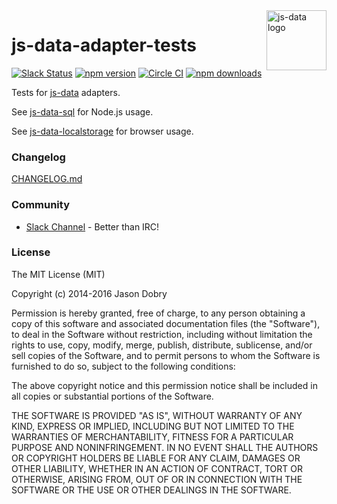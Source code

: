 <img src="https://raw.githubusercontent.com/js-data/js-data/master/js-data.png" alt="js-data logo" title="js-data" align="right" width="96" height="96" />

# js-data-adapter-tests

[![Slack Status][sl_b]][sl_l]
[![npm version][npm_b]][npm_l]
[![Circle CI][circle_b]][circle_l]
[![npm downloads][dn_b]][dn_l]

Tests for [js-data](http://www.js-data.io/) adapters.

See [js-data-sql](https://github.com/js-data/js-data-sql/blob/master/mocha.start.js) for Node.js usage.

See [js-data-localstorage](https://github.com/js-data/js-data-localstorage/blob/master/karma.start.js) for browser usage.

### Changelog
[CHANGELOG.md](https://github.com/js-data/js-data-adapter-tests/blob/master/CHANGELOG.md)

### Community
- [Slack Channel](http://slack.js-data.io) - Better than IRC!

### License

The MIT License (MIT)

Copyright (c) 2014-2016 Jason Dobry

Permission is hereby granted, free of charge, to any person obtaining a copy
of this software and associated documentation files (the "Software"), to deal
in the Software without restriction, including without limitation the rights
to use, copy, modify, merge, publish, distribute, sublicense, and/or sell
copies of the Software, and to permit persons to whom the Software is
furnished to do so, subject to the following conditions:

The above copyright notice and this permission notice shall be included in all
copies or substantial portions of the Software.

THE SOFTWARE IS PROVIDED "AS IS", WITHOUT WARRANTY OF ANY KIND, EXPRESS OR
IMPLIED, INCLUDING BUT NOT LIMITED TO THE WARRANTIES OF MERCHANTABILITY,
FITNESS FOR A PARTICULAR PURPOSE AND NONINFRINGEMENT. IN NO EVENT SHALL THE
AUTHORS OR COPYRIGHT HOLDERS BE LIABLE FOR ANY CLAIM, DAMAGES OR OTHER
LIABILITY, WHETHER IN AN ACTION OF CONTRACT, TORT OR OTHERWISE, ARISING FROM,
OUT OF OR IN CONNECTION WITH THE SOFTWARE OR THE USE OR OTHER DEALINGS IN THE
SOFTWARE.

[sl_b]: http://slack.js-data.io/badge.svg
[sl_l]: http://slack.js-data.io
[npm_b]: https://img.shields.io/npm/v/js-data-adapter-tests.svg?style=flat
[npm_l]: https://www.npmjs.org/package/js-data-adapter-tests
[circle_b]: https://img.shields.io/circleci/project/js-data/js-data-adapter-tests/master.svg?style=flat
[circle_l]: https://circleci.com/gh/js-data/js-data-adapter-tests/tree/master
[dn_b]: https://img.shields.io/npm/dm/js-data-adapter-tests.svg?style=flat
[dn_l]: https://www.npmjs.org/package/js-data-adapter-tests
